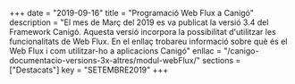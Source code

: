 +++
date = "2019-09-16"
title = "Programació Web Flux a Canigó"
description = "El mes de Març del 2019 es va publicat la versió 3.4 del Framework Canigó. Aquesta versió incorpora la possibilitat d'utilitzar les funcionalitats de Web Flux. En el enllaç trobareu informació sobre què és el Web Flux i com utilitzar-ho a aplicacions Canigó"
enllac = "/canigo-documentacio-versions-3x-altres/modul-webFlux/"
sections    = ["Destacats"]
key = "SETEMBRE2019"
+++
